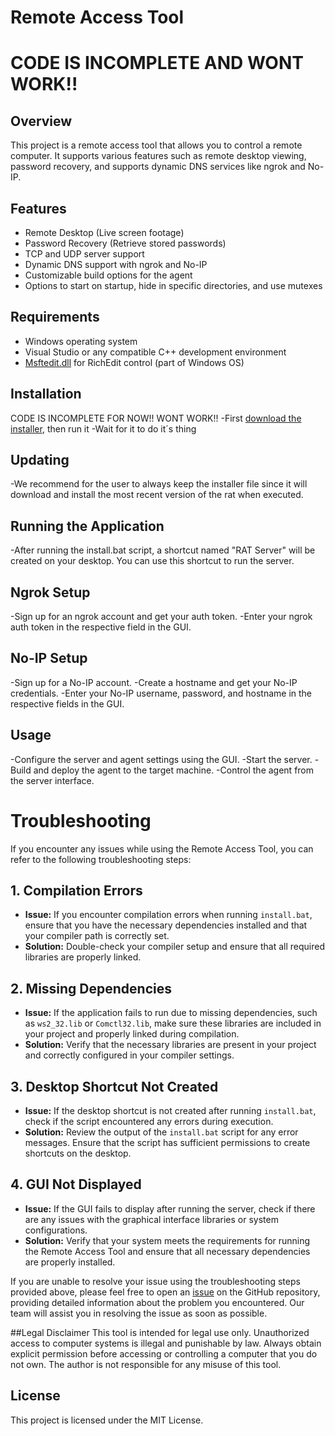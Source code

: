 # Remote Access Tool
# CODE IS INCOMPLETE AND WONT WORK!!
## Overview
This project is a remote access tool that allows you to control a remote computer. It supports various features such as remote desktop viewing, password recovery, and supports dynamic DNS services like ngrok and No-IP.

## Features
- Remote Desktop (Live screen footage)
- Password Recovery (Retrieve stored passwords)
- TCP and UDP server support
- Dynamic DNS support with ngrok and No-IP
- Customizable build options for the agent
- Options to start on startup, hide in specific directories, and use mutexes

## Requirements
- Windows operating system
- Visual Studio or any compatible C++ development environment
- [Msftedit.dll](https://docs.microsoft.com/en-us/windows/win32/api/richedit/) for RichEdit control (part of Windows OS)

## Installation
CODE IS INCOMPLETE FOR NOW!! WONT WORK!!
-First [download the installer](installer.bat), then run it
-Wait for it to do it´s thing

## Updating
-We recommend for the user to always keep the installer file since it will download and install the most recent version of the rat when executed.

## Running the Application
-After running the install.bat script, a shortcut named "RAT Server" will be created on your desktop. You can use this shortcut to run the server.

## Ngrok Setup
-Sign up for an ngrok account and get your auth token.
-Enter your ngrok auth token in the respective field in the GUI.

## No-IP Setup
-Sign up for a No-IP account.
-Create a hostname and get your No-IP credentials.
-Enter your No-IP username, password, and hostname in the respective fields in the GUI.

## Usage
-Configure the server and agent settings using the GUI.
-Start the server.
-Build and deploy the agent to the target machine.
-Control the agent from the server interface.

# Troubleshooting

If you encounter any issues while using the Remote Access Tool, you can refer to the following troubleshooting steps:

## 1. Compilation Errors
- **Issue:** If you encounter compilation errors when running `install.bat`, ensure that you have the necessary dependencies installed and that your compiler path is correctly set.
- **Solution:** Double-check your compiler setup and ensure that all required libraries are properly linked.

## 2. Missing Dependencies
- **Issue:** If the application fails to run due to missing dependencies, such as `ws2_32.lib` or `Comctl32.lib`, make sure these libraries are included in your project and properly linked during compilation.
- **Solution:** Verify that the necessary libraries are present in your project and correctly configured in your compiler settings.

## 3. Desktop Shortcut Not Created
- **Issue:** If the desktop shortcut is not created after running `install.bat`, check if the script encountered any errors during execution.
- **Solution:** Review the output of the `install.bat` script for any error messages. Ensure that the script has sufficient permissions to create shortcuts on the desktop.

## 4. GUI Not Displayed
- **Issue:** If the GUI fails to display after running the server, check if there are any issues with the graphical interface libraries or system configurations.
- **Solution:** Verify that your system meets the requirements for running the Remote Access Tool and ensure that all necessary dependencies are properly installed.

If you are unable to resolve your issue using the troubleshooting steps provided above, please feel free to open an [issue]([https://github.com/yourusername/remote-access-tool/issues](https://github.com/oogaboogaman1231/RatExample-OpenSource/issues)) on the GitHub repository, providing detailed information about the problem you encountered. Our team will assist you in resolving the issue as soon as possible.

##Legal Disclaimer
This tool is intended for legal use only. Unauthorized access to computer systems is illegal and punishable by law. Always obtain explicit permission before accessing or controlling a computer that you do not own. The author is not responsible for any misuse of this tool.

## License
This project is licensed under the MIT License.
